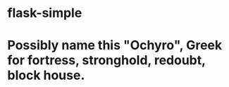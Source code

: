 # flask-simple
# Possibly name this "Ochyro", Greek for fortress, stronghold, redoubt, block house.
